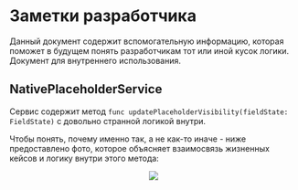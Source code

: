 # Заметки разработчика

Данный документ содержит вспомогательную информацию, которая поможет в будущем понять разработчикам тот или иной кусок логики. Документ для внутреннего использования.

## NativePlaceholderService

Сервис содержит метод `func updatePlaceholderVisibility(fieldState: FieldState)` с довольно странной логикой внутри.

Чтобы понять, почему именно так, а не как-то иначе - ниже предоставлено фото, которое объясняет взаимосвязь жизненных кейсов и логику внутри этого метода:

<p align="center">
	<img src="https://raw.githubusercontent.com/chausovSurfStudio/TextFieldsCatalog/master/tech_docs/Images/NativePlaceholderService.png" />
</p>